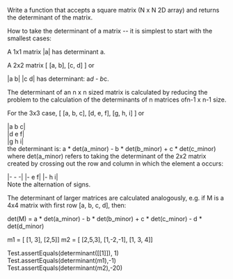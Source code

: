 Write a function that accepts a square matrix (N x N 2D array) and returns the determinant of the matrix.

How to take the determinant of a matrix -- it is simplest to start with the smallest cases:

A 1x1 matrix |a| has determinant a.

A 2x2 matrix [ [a, b], [c, d] ] or

|a  b|
|c  d|
has determinant: a*d - b*c.

The determinant of an n x n sized matrix is calculated by reducing the problem to the calculation of the determinants of n matrices ofn-1 x n-1 size.

For the 3x3 case, [ [a, b, c], [d, e, f], [g, h, i] ] or

|a b c|  
|d e f|  
|g h i|  
the determinant is: a * det(a_minor) - b * det(b_minor) + c * det(c_minor) where det(a_minor) refers to taking the determinant of the 2x2 matrix created by crossing out the row and column in which the element a occurs:

|- - -|
|- e f|
|- h i|  
Note the alternation of signs.

The determinant of larger matrices are calculated analogously, e.g. if M is a 4x4 matrix with first row [a, b, c, d], then:

det(M) = a * det(a_minor) - b * det(b_minor) + c * det(c_minor) - d * det(d_minor)


m1 = [ [1, 3], [2,5]]
m2 = [ [2,5,3], [1,-2,-1], [1, 3, 4]]

Test.assertEquals(determinant([[1]]), 1)
Test.assertEquals(determinant(m1),-1)
Test.assertEquals(determinant(m2),-20)